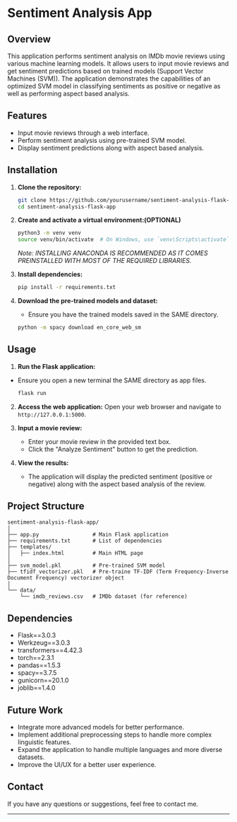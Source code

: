 # Sentiment Analysis App

## Overview
This application performs sentiment analysis on IMDb movie reviews using various machine learning models. It allows users to input movie reviews and get sentiment predictions based on trained models (Support Vector Machines (SVM)). The application demonstrates the capabilities of an optimized SVM model in classifying sentiments as positive or negative as well as performing aspect based analysis.

## Features
- Input movie reviews through a web interface.
- Perform sentiment analysis using pre-trained SVM model.
- Display sentiment predictions along with aspect based analysis.

## Installation
1. **Clone the repository:**
   ```bash
   git clone https://github.com/yourusername/sentiment-analysis-flask-app.git
   cd sentiment-analysis-flask-app
   ```

2. **Create and activate a virtual environment:(OPTIONAL)**
   ```bash
   python3 -m venv venv
   source venv/bin/activate  # On Windows, use `venv\Scripts\activate`
   ```
   *Note:
   INSTALLING ANACONDA IS RECOMMENDED AS IT COMES PREINSTALLED WITH MOST OF THE REQUIRED LIBRARIES.*


3. **Install dependencies:**
   ```bash
   pip install -r requirements.txt
   ```

4. **Download the pre-trained models and dataset:**
   - Ensure you have the trained models saved in the SAME directory.
   ```bash
   python -m spacy download en_core_web_sm
   ```
## Usage
1. **Run the Flask application:**
 - Ensure you open a new terminal the SAME directory as app files.
   ```bash
   flask run
   ```

2. **Access the web application:**
   Open your web browser and navigate to `http://127.0.0.1:5000`.

3. **Input a movie review:**
   - Enter your movie review in the provided text box.
   - Click the "Analyze Sentiment" button to get the prediction.

4. **View the results:**
   - The application will display the predicted sentiment (positive or negative) along with the aspect based analysis of the review.
  
## Project Structure
```
sentiment-analysis-flask-app/
│
├── app.py                 # Main Flask application
├── requirements.txt       # List of dependencies
├── templates/
│   ├── index.html         # Main HTML page
│
├── svm_model.pkl          # Pre-trained SVM model
├── tfidf_vectorizer.pkl   # Pre-traine TF-IDF (Term Frequency-Inverse Document Frequency) vectorizer object
│
└── data/
    └── imdb_reviews.csv   # IMDb dataset (for reference)
```

## Dependencies
- Flask==3.0.3
- Werkzeug==3.0.3
- transformers==4.42.3
- torch==2.3.1
- pandas==1.5.3
- spacy==3.7.5
- gunicorn==20.1.0
- joblib==1.4.0

## Future Work
- Integrate more advanced models for better performance.
- Implement additional preprocessing steps to handle more complex linguistic features.
- Expand the application to handle multiple languages and more diverse datasets.
- Improve the UI/UX for a better user experience.



## Contact
If you have any questions or suggestions, feel free to contact me.

---
